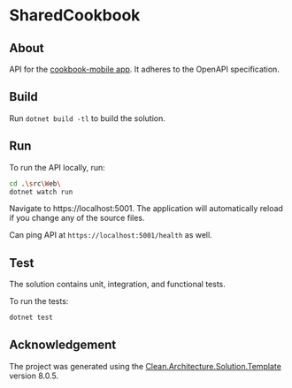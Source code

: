 # SharedCookbook

## About

API for the [cookbook-mobile app](https://github.com/bretthoes/cookbook-mobile). It adheres to the OpenAPI specification.

## Build

Run `dotnet build -tl` to build the solution.

## Run

To run the API locally, run:

```bash
cd .\src\Web\
dotnet watch run
```

Navigate to https://localhost:5001. The application will automatically reload if you change any of the source files.

Can ping API at `https://localhost:5001/health` as well.

## Test

The solution contains unit, integration, and functional tests.

To run the tests:
```bash
dotnet test
```

## Acknowledgement

The project was generated using the [Clean.Architecture.Solution.Template](https://github.com/jasontaylordev/SharedCookbook) version 8.0.5.

